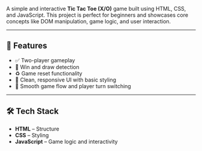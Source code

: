 A simple and interactive **Tic Tac Toe (X/O)** game built using HTML, CSS, and JavaScript. This project is perfect for beginners and showcases core concepts like DOM manipulation, game logic, and user interaction.

---

## 🧩 Features

- ✅ Two-player gameplay
- 🎯 Win and draw detection
- ♻️ Game reset functionality
- 🎨 Clean, responsive UI with basic styling
- 🔄 Smooth game flow and player turn switching

---

## 🛠️ Tech Stack

- **HTML** – Structure  
- **CSS** – Styling  
- **JavaScript** – Game logic and interactivity
